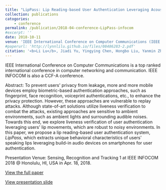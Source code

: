 ```yaml
---
title: "LipPass: Lip Reading-based User Authentication Leveraging Acoustic Signals on Smartphones"
collection: publications
catogories: 
    - conference
permalink: /publication/2018-04-conference-LipPass-infocom
#excerpt: ''
date: 2018-10-11
venue: 'IEEE International Conference on Computer Communications (IEEE INFOCOM 2018)'
#paperurl: 'http://lynnlilu.github.io/files/08486283-2.pdf'
citation: '<b>Li Lu</b>, Jiadi Yu, Yingying Chen, Hongbo Liu, Yanmin Zhu, Yunfei Liu, Minglu Li. &quot;LipPass: Lip Reading-based User Authentication Leveraging Acoustic Signals on Smartphones.&quot; <i>Proceedings of IEEE International Conference on Computer Communications (IEEE INFOCOM)</i>. Honolulu, HI, USA. pp. 1466-1474. 2018. doi: 10.1109/INFOCOM.2018.8486283.'
---
```


IEEE International Conference on Computer Communications is a top ranked international conference in computer networking and communication. IEEE INFOCOM is also a CCF-A conference.

Abstract: To prevent users' privacy from leakage, more and more mobile devices employ biometric-based authentication approaches, such as fingerprint, face recognition, voiceprint authentications, etc., to enhance the privacy protection. However, these approaches are vulnerable to replay attacks. Although state-of-art solutions utilize liveness verification to combat the attacks, existing approaches are sensitive to ambient environments, such as ambient lights and surrounding audible noises. Towards this end, we explore liveness verification of user authentication leveraging users' lip movements, which are robust to noisy environments. In this paper, we propose a lip reading-based user authentication system, $LipPass$, which extracts unique behavioral characteristics of users' speaking lips leveraging build-in audio devices on smartphones for user authentication.

Presentation Venue: Sensing, Recognition and Tracking 1 at IEEE INFOCOM 2018 @ Honolulu, HI, USA in Apr. 18, 2018.

[View the full paper](http://lynnlilu.github.io/files/08486283-2.pdf)

[View presentation slide](http://lynnlilu.github.io/files/INFOCOM-simple.pdf)

